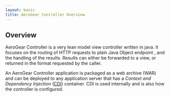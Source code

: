 ```yaml
--- 
layout: basic 
title: AeroGear Controller Overview
---
```


## Overview
AeroGear Controller is a very lean model view controller written in java. It focuses on the routing of HTTP requests to plain Java Object endpoint
, and the handling of the results. Results can either be forwarded to a view, or returned in the format requested by the caller.

An AeroGear Controller application is packaged as a web archive (WAR) and can be deployed to any application server that has 
a _Context and Dependency Injection_ ([CDI](http://jcp.org/en/jsr/detail?id=299)) container.
CDI is used internally and is also how the controller is configured.